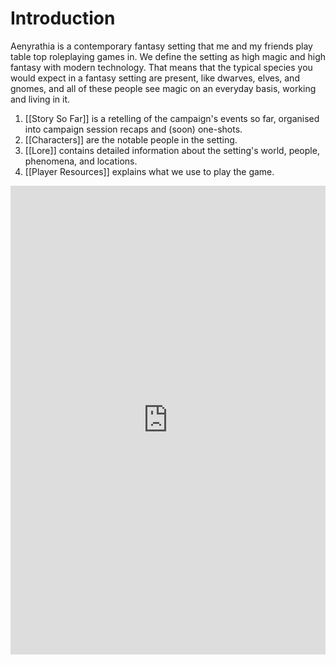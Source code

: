 # Introduction

Aenyrathia is a contemporary fantasy setting that me and my friends play table top roleplaying games in. We define the setting as high magic and high fantasy with modern technology. That means that the typical species you would expect in a fantasy setting are present, like dwarves, elves, and gnomes, and all of these people see magic on an everyday basis, working and living in it.

1. [[Story So Far]] is a retelling of the campaign's events so far, organised into campaign session recaps and (soon) one-shots.
2. [[Characters]] are the notable people in the setting.
3. [[Lore]] contains detailed information about the setting's world, people, phenomena, and locations.
4. [[Player Resources]] explains what we use to play the game.
<iframe src="https://app.fantasy-calendar.com/calendars/b8ba671bf13ea13ba98d3ae5dc8bd4fd" width=100% height=750px style="border: none;"></iframe>
